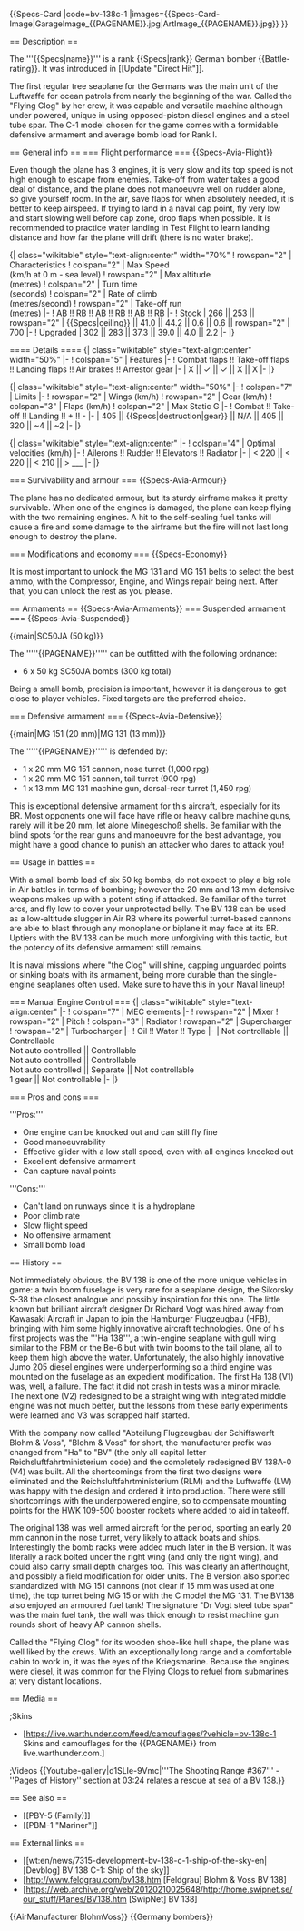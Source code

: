 {{Specs-Card
|code=bv-138c-1
|images={{Specs-Card-Image|GarageImage_{{PAGENAME}}.jpg|ArtImage_{{PAGENAME}}.jpg}}
}}

== Description ==
<!-- ''In the description, the first part should be about the history of and the creation and combat usage of the aircraft, as well as its key features. In the second part, tell the reader about the aircraft in the game. Insert a screenshot of the vehicle, so that if the novice player does not remember the vehicle by name, he will immediately understand what kind of vehicle the article is talking about.'' -->
The '''{{Specs|name}}''' is a rank {{Specs|rank}} German bomber {{Battle-rating}}. It was introduced in [[Update "Direct Hit"]].

The first regular tree seaplane for the Germans was the main unit of the Luftwaffe for ocean patrols from nearly the beginning of the war. Called the "Flying Clog" by her crew, it was capable and versatile machine although under powered, unique in using opposed-piston diesel engines and a steel tube spar. The C-1 model chosen for the game comes with a formidable defensive armament and average bomb load for Rank I.

== General info ==
=== Flight performance ===
{{Specs-Avia-Flight}}
<!-- ''Describe how the aircraft behaves in the air. Speed, manoeuvrability, acceleration and allowable loads - these are the most important characteristics of the vehicle.'' -->

Even though the plane has 3 engines, it is very slow and its top speed is not high enough to escape from enemies. Take-off from water takes a good deal of distance, and the plane does not manoeuvre well on rudder alone, so give yourself room. In the air, save flaps for when absolutely needed, it is better to keep airspeed. If trying to land in a naval cap point, fly very low and start slowing well before cap zone, drop flaps when possible. It is recommended to practice water landing in Test Flight to learn landing distance and how far the plane will drift (there is no water brake).

{| class="wikitable" style="text-align:center" width="70%"
! rowspan="2" | Characteristics
! colspan="2" | Max Speed<br>(km/h at 0 m - sea level)
! rowspan="2" | Max altitude<br>(metres)
! colspan="2" | Turn time<br>(seconds)
! colspan="2" | Rate of climb<br>(metres/second)
! rowspan="2" | Take-off run<br>(metres)
|-
! AB !! RB !! AB !! RB !! AB !! RB
|-
! Stock
| 266 || 253 || rowspan="2" | {{Specs|ceiling}} || 41.0 || 44.2 || 0.6 || 0.6 || rowspan="2" | 700
|-
! Upgraded
| 302 || 283 || 37.3 || 39.0 || 4.0 || 2.2
|-
|}

==== Details ====
{| class="wikitable" style="text-align:center" width="50%"
|-
! colspan="5" | Features
|-
! Combat flaps !! Take-off flaps !! Landing flaps !! Air brakes !! Arrestor gear
|-
| X || ✓ || ✓ || X || X     <!-- ✓ -->
|-
|}

{| class="wikitable" style="text-align:center" width="50%"
|-
! colspan="7" | Limits
|-
! rowspan="2" | Wings (km/h)
! rowspan="2" | Gear (km/h)
! colspan="3" | Flaps (km/h)
! colspan="2" | Max Static G
|-
! Combat !! Take-off !! Landing !! + !! -
|-
| 405 <!-- {{Specs|destruction|body}} --> || {{Specs|destruction|gear}} || N/A || 405 || 320 || ~4 || ~2
|-
|}

{| class="wikitable" style="text-align:center"
|-
! colspan="4" | Optimal velocities (km/h)
|-
! Ailerons !! Rudder !! Elevators !! Radiator
|-
| < 220 || < 220 || < 210 || > ___
|-
|}

=== Survivability and armour ===
{{Specs-Avia-Armour}}
<!-- ''Examine the survivability of the aircraft. Note how vulnerable the structure is and how secure the pilot is, whether the fuel tanks are armoured, etc. Describe the armour, if there is any, and also mention the vulnerability of other critical aircraft systems.'' -->
The plane has no dedicated armour, but its sturdy airframe makes it pretty survivable. When one of the engines is damaged, the plane can keep flying with the two remaining engines. A hit to the self-sealing fuel tanks will cause a fire and some damage to the airframe but the fire will not last long enough to destroy the plane.

=== Modifications and economy ===
{{Specs-Economy}}

It is most important to unlock the MG 131 and MG 151 belts to select the best ammo, with the Compressor, Engine, and Wings repair being next. After that, you can unlock the rest as you please.

== Armaments ==
{{Specs-Avia-Armaments}}
=== Suspended armament ===
{{Specs-Avia-Suspended}}
<!-- ''Describe the aircraft's suspended armament: additional cannons under the wings, bombs, rockets and torpedoes. This section is especially important for bombers and attackers. If there is no suspended weaponry remove this subsection.'' -->
{{main|SC50JA (50 kg)}}

The '''''{{PAGENAME}}''''' can be outfitted with the following ordnance:

* 6 x 50 kg SC50JA bombs (300 kg total)

Being a small bomb, precision is important, however it is dangerous to get close to player vehicles. Fixed targets are the preferred choice.

=== Defensive armament ===
{{Specs-Avia-Defensive}}
<!-- ''Defensive armament with turret machine guns or cannons, crewed by gunners. Examine the number of gunners and what belts or drums are better to use. If defensive weaponry is not available, remove this subsection.'' -->
{{main|MG 151 (20 mm)|MG 131 (13 mm)}}

The '''''{{PAGENAME}}''''' is defended by:

* 1 x 20 mm MG 151 cannon, nose turret (1,000 rpg)
* 1 x 20 mm MG 151 cannon, tail turret (900 rpg)
* 1 x 13 mm MG 131 machine gun, dorsal-rear turret (1,450 rpg)

This is exceptional defensive armament for this aircraft, especially for its BR. Most opponents one will face have rifle or heavy calibre machine guns, rarely will it be 20 mm, let alone Minegeschoß shells. Be familiar with the blind spots for the rear guns and manoeuvre for the best advantage, you might have a good chance to punish an attacker who dares to attack you!

== Usage in battles ==
<!-- ''Describe the tactics of playing in the aircraft, the features of using aircraft in a team and advice on tactics. Refrain from creating a "guide" - do not impose a single point of view, but instead, give the reader food for thought. Examine the most dangerous enemies and give recommendations on fighting them. If necessary, note the specifics of the game in different modes (AB, RB, SB).'' -->
With a small bomb load of six 50 kg bombs, do not expect to play a big role in Air battles in terms of bombing; however the 20 mm and 13 mm defensive weapons makes up with a potent sting if attacked. Be familiar of the turret arcs, and fly low to cover your unprotected belly. The BV 138 can be used as a low-altitude slugger in Air RB where its powerful turret-based cannons are able to blast through any monoplane or biplane it may face at its BR. Uptiers with the BV 138 can be much more unforgiving with this tactic, but the potency of its defensive armament still remains.

It is naval missions where "the Clog" will shine, capping unguarded points or sinking boats with its armament, being more durable than the single-engine seaplanes often used. Make sure to have this in your Naval lineup!

=== Manual Engine Control ===
{| class="wikitable" style="text-align:center"
|-
! colspan="7" | MEC elements
|-
! rowspan="2" | Mixer
! rowspan="2" | Pitch
! colspan="3" | Radiator
! rowspan="2" | Supercharger
! rowspan="2" | Turbocharger
|-
! Oil !! Water !! Type
|-
| Not controllable || Controllable<br>Not auto controlled || Controllable<br>Not auto controlled || Controllable<br>Not auto controlled || Separate || Not controllable<br>1 gear || Not controllable
|-
|}

=== Pros and cons ===
<!-- ''Summarise and briefly evaluate the vehicle in terms of its characteristics and combat effectiveness. Mark its pros and cons in the bulleted list. Try not to use more than 6 points for each of the characteristics. Avoid using categorical definitions such as "bad", "good" and the like - use substitutions with softer forms such as "inadequate" and "effective".'' -->

'''Pros:'''

* One engine can be knocked out and can still fly fine
* Good manoeuvrability
* Effective glider with a low stall speed, even with all engines knocked out
* Excellent defensive armament
* Can capture naval points

'''Cons:'''

* Can't land on runways since it is a hydroplane
* Poor climb rate
* Slow flight speed
* No offensive armament
* Small bomb load

== History ==
<!-- ''Describe the history of the creation and combat usage of the aircraft in more detail than in the introduction. If the historical reference turns out to be too long, take it to a separate article, taking a link to the article about the vehicle and adding a block "/History" (example: <nowiki>https://wiki.warthunder.com/(Vehicle-name)/History</nowiki>) and add a link to it here using the <code>main</code> template. Be sure to reference text and sources by using <code><nowiki><ref></ref></nowiki></code>, as well as adding them at the end of the article with <code><nowiki><references /></nowiki></code>. This section may also include the vehicle's dev blog entry (if applicable) and the in-game encyclopedia description (under <code><nowiki>=== In-game description ===</nowiki></code>, also if applicable).'' -->
Not immediately obvious, the BV 138 is one of the more unique vehicles in game: a twin boom fuselage is very rare for a seaplane design, the Sikorsky S-38 the closest analogue and possibly inspiration for this one. The little known but brilliant aircraft designer Dr Richard Vogt was hired away from Kawasaki Aircraft in Japan to join the Hamburger Flugzeugbau (HFB), bringing with him some highly innovative aircraft technologies. One of his first projects was the '''Ha 138''', a twin-engine seaplane with gull wing similar to the PBM or the Be-6 but with twin booms to the tail plane, all to keep them high above the water. Unfortunately, the also highly innovative Jumo 205 diesel engines were underperforming so a third engine was mounted on the fuselage as an expedient modification.
The first Ha 138 (V1) was, well, a failure. The fact it did not crash in tests was a minor miracle. The next one (V2) redesigned to be a straight wing with integrated middle engine was not much better, but the lessons from these early experiments were learned and V3 was scrapped half started.

With the company now called "Abteilung Flugzeugbau der Schiffswerft Blohm & Voss", "Blohm & Voss" for short, the manufacturer prefix was changed from "Ha" to "BV" (the only all capital letter Reichsluftfahrtministerium code) and the completely redesigned BV 138A-0 (V4) was built. All the shortcomings from the first two designs were eliminated and the Reichsluftfahrtministerium (RLM) and the Luftwaffe (LW) was happy with the design and ordered it into production. There were still shortcomings with the underpowered engine, so to compensate mounting points for the HWK 109-500 booster rockets where added to aid in takeoff.

The original 138 was well armed aircraft for the period, sporting an early 20 mm cannon in the nose turret, very likely to attack boats and ships. Interestingly the bomb racks were added much later in the B version. It was literally a rack bolted under the right wing (and only the right wing), and could also carry small depth charges too. This was clearly an afterthought, and possibly a field modification for older units. The B version also sported standardized with MG 151 cannons (not clear if 15 mm was used at one time), the top turret being MG 15 or with the C model the MG 131. The BV138 also enjoyed an armoured fuel tank! The signature "Dr Vogt steel tube spar" was the main fuel tank, the wall was thick enough to resist machine gun rounds short of heavy AP cannon shells.

Called the "Flying Clog" for its wooden shoe-like hull shape, the plane was well liked by the crews. With an exceptionally long range and a comfortable cabin to work in, it was the eyes of the Kriegsmarine. Because the engines were diesel, it was common for the Flying Clogs to refuel from submarines at very distant locations.

== Media ==
<!-- ''Excellent additions to the article would be video guides, screenshots from the game, and photos.'' -->

;Skins

* [https://live.warthunder.com/feed/camouflages/?vehicle=bv-138c-1 Skins and camouflages for the {{PAGENAME}} from live.warthunder.com.]

;Videos
{{Youtube-gallery|d1SLIe-9Vmc|'''The Shooting Range #367''' - ''Pages of History'' section at 03:24 relates a rescue at sea of a BV 138.}}

== See also ==
<!-- ''Links to the articles on the War Thunder Wiki that you think will be useful for the reader, for example:''
* ''reference to the series of the aircraft;''
* ''links to approximate analogues of other nations and research trees.'' -->

* [[PBY-5 (Family)]]
* [[PBM-1 "Mariner"]]

== External links ==
<!-- ''Paste links to sources and external resources, such as:''
* ''topic on the official game forum;''
* ''other literature.'' -->

* [[wt:en/news/7315-development-bv-138-c-1-ship-of-the-sky-en|[Devblog] BV 138 C-1: Ship of the sky]]
* [http://www.feldgrau.com/bv138.htm <nowiki>[Feldgrau]</nowiki> Blohm & Voss BV 138]
* [https://web.archive.org/web/20120210025648/http://home.swipnet.se/our_stuff/Planes/BV138.htm <nowiki>[SwipNet]</nowiki> BV 138]

{{AirManufacturer BlohmVoss}}
{{Germany bombers}}